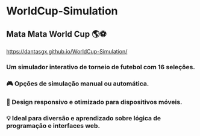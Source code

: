 # WorldCup-Simulation
## Mata Mata World Cup 🌎⚽
https://dantasgx.github.io/WorldCup-Simulation/
### Um simulador interativo de torneio de futebol com 16 seleções. 
### 🎮 Opções de simulação manual ou automática. 
### 🎨 Design responsivo e otimizado para dispositivos móveis. 
### 💡 Ideal para diversão e aprendizado sobre lógica de programação e interfaces web.

